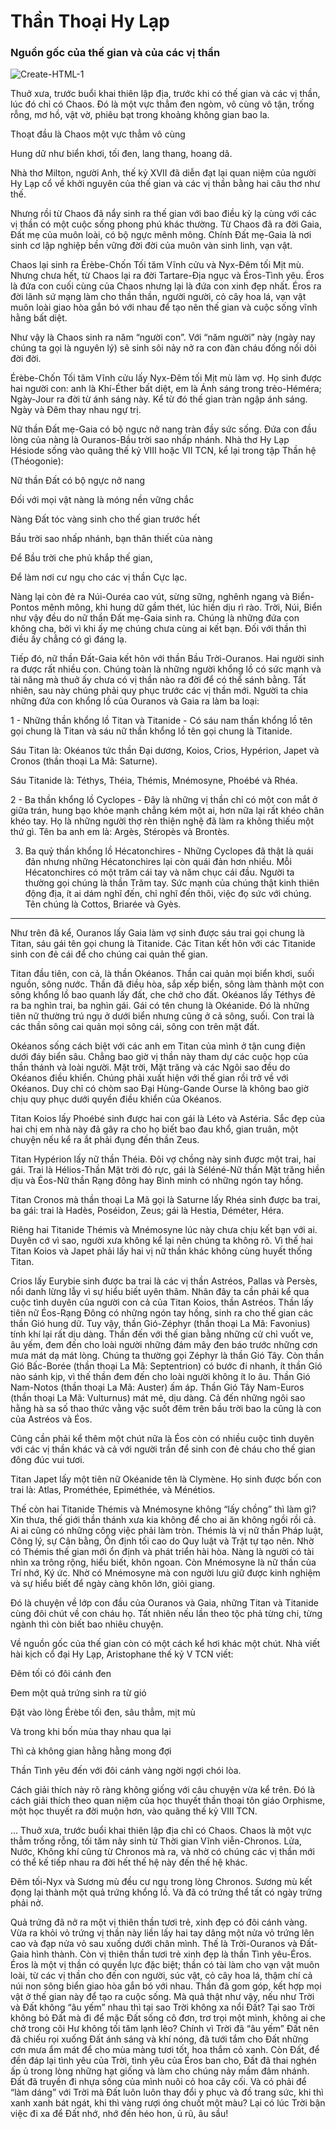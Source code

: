 # Thần Thoại Hy Lạp

### Nguồn gốc của thế gian và của các vị thần

![Create-HTML-1](images/TTHL001.jpg) 

Thuở xưa, trước buổi khai thiên lập địa, trước khi có thế gian và các vị thần, lúc đó chỉ có Chaos. Đó là một vực thẳm đen ngòm, vô cùng vô tận, trống rỗng, mơ hồ, vật vờ, phiêu bạt trong khoảng không gian bao la.

Thoạt đầu là Chaos một vực thẳm vô cùng

Hung dữ như biển khơi, tối đen, lang thang, hoang dã.

Nhà thơ Milton, người Anh, thế kỷ XVII đã diễn đạt lại quan niệm của người Hy Lạp cổ về khởi nguyên của thế gian và các vị thần bằng hai câu thơ như thế.

Nhưng rồi từ Chaos đã nẩy sinh ra thế gian với bao điều kỳ lạ cùng với các vị thần có một cuộc sống phong phú khác thường. Từ Chaos đã ra đời Gaia, Đất mẹ của muôn loài, có bộ ngực mênh mông. Chính Đất mẹ-Gaia là nơi sinh cơ lập nghiệp bền vững đời đời của muôn vàn sinh linh, vạn vật.

Chaos lại sinh ra Érèbe-Chốn Tối tăm Vĩnh cửu và Nyx-Đêm tối Mịt mù. Nhưng chưa hết, từ Chaos lại ra đời Tartare-Địa ngục và Éros-Tình yêu. Éros là đứa con cuối cùng của Chaos nhưng lại là đứa con xinh đẹp nhất. Éros ra đời lãnh sứ mạng làm cho thần thần, người người, cỏ cây hoa lá, vạn vật muôn loài giao hòa gắn bó với nhau để tạo nên thế gian và cuộc sống vĩnh hằng bất diệt.

Như vậy là Chaos sinh ra năm “người con”. Với “năm người” này (ngày nay chúng ta gọi là nguyên lý) sẽ sinh sôi nảy nở ra con đàn cháu đống nối dõi đời đời.

Érèbe-Chốn Tối tăm Vĩnh cửu lấy Nyx-Đêm tối Mịt mù làm vợ. Họ sinh được hai người con: anh là Khí-Éther bất diệt, em là Ánh sáng trong trẻo-Héméra; Ngày-Jour ra đời từ ánh sáng này. Kể từ đó thế gian tràn ngập ánh sáng. Ngày và Đêm thay nhau ngự trị.

Nữ thần Đất mẹ-Gaia có bộ ngực nở nang tràn đầy sức sống. Đứa con đầu lòng của nàng là Ouranos-Bầu trời sao nhấp nhánh. Nhà thơ Hy Lạp Hésiode sống vào quãng thế kỷ VIII hoặc VII TCN, kể lại trong tập Thần hệ (Théogonie):

Nữ thần Đất có bộ ngực nở nang

Đối với mọi vật nàng là móng nền vững chắc

Nàng Đất tóc vàng sinh cho thế gian trước hết

Bầu trời sao nhấp nhánh, bạn thân thiết của nàng

Để Bầu trời che phủ khắp thế gian,

Để làm nơi cư ngụ cho các vị thần Cực lạc.

Nàng lại còn đẻ ra Núi-Ouréa cao vút, sừng sững, nghênh ngang và Biển-Pontos mênh mông, khi hung dữ gầm thét, lúc hiền dịu rì rào. Trời, Núi, Biển như vậy đều do nữ thần Đất mẹ-Gaia sinh ra. Chúng là những đứa con không cha, bởi vì khi ấy mẹ chúng chưa cùng ai kết bạn. Đối với thần thì điều ấy chẳng có gì đáng lạ.

Tiếp đó, nữ thần Đất-Gaia kết hôn với thần Bầu Trời-Ouranos. Hai người sinh ra được rất nhiều con. Chúng toàn là những người khổng lồ có sức mạnh và tài năng mà thuở ấy chưa có vị thần nào ra đời để có thể sánh bằng. Tất nhiên, sau này chúng phải quy phục trước các vị thần mới. Người ta chia những đứa con khổng lồ của Ouranos và Gaia ra làm ba loại:

1 - Những thần khổng lồ Titan và Titanide - Có sáu nam thần khổng lồ tên gọi chung là Titan và sáu nữ thần khổng lồ tên gọi chung là Titanide.

Sáu Titan là: Okéanos tức thần Đại dương, Koios, Crios, Hypérion, Japet và Cronos (thần thoại La Mã: Saturne).

Sáu Titanide là: Téthys, Théia, Thémis, Mnémosyne, Phoébé và Rhéa.

2 - Ba thần khổng lồ Cyclopes - Đây là những vị thần chỉ có một con mắt ở giữa trán, hung bạo khỏe mạnh chẳng kém một ai, hơn nữa lại rất khéo chân khéo tay. Họ là những người thợ rèn thiện nghệ đã làm ra không thiếu một thứ gì. Tên ba anh em là: Argès, Stéropès và Brontès.

3. Ba quỷ thần khổng lồ Hécatonchires - Những Cyclopes đã thật là quái đản nhưng những Hécatonchires lại còn quái đản hơn nhiều. Mỗi Hécatonchires có một trăm cái tay và năm chục cái đầu. Người ta thường gọi chúng là thần Trăm tay. Sức mạnh của chúng thật kinh thiên động địa, ít ai dám nghĩ đến, chỉ nghĩ đến thôi, việc đọ sức với chúng. Tên chúng là Cottos, Briarée và Gyès.

***

Như trên đã kể, Ouranos lấy Gaia làm vợ sinh được sáu trai gọi chung là Titan, sáu gái tên gọi chung là Titanide. Các Titan kết hôn với các Titanide sinh con đẻ cái để cho chúng cai quản thế gian.

Titan đầu tiên, con cả, là thần Okéanos. Thần cai quản mọi biển khơi, suối nguồn, sông nước. Thần đã điều hòa, sắp xếp biển, sông làm thành một con sông khổng lồ bao quanh lấy đất, che chở cho đất. Okéanos lấy Téthys đẻ ra ba nghìn trai, ba nghìn gái. Gái có tên chung là Okéanide. Đó là những tiên nữ thường trú ngụ ở dưới biển nhưng cũng ở cả sông, suối. Con trai là các thần sông cai quản mọi sông cái, sông con trên mặt đất.

Okéanos sống cách biệt với các anh em Titan của mình ở tận cung điện dưới đáy biển sâu. Chẳng bao giờ vị thần này tham dự các cuộc họp của thần thánh và loài người. Mặt trời, Mặt trăng và các Ngôi sao đều do Okéanos điều khiển. Chúng phải xuất hiện với thế gian rồi trở về với Okéanos. Duy chỉ có chòm sao Đại Hùng-Gande Ourse là không bao giờ chịu quy phục dưới quyền điều khiển của Okéanos.

Titan Koios lấy Phoébé sinh được hai con gái là Léto và Astéria. Sắc đẹp của hai chị em nhà này đã gây ra cho họ biết bao đau khổ, gian truân, một chuyện nếu kể ra ắt phải đụng đến thần Zeus.

Titan Hypérion lấy nữ thần Théia. Đôi vợ chồng này sinh được một trai, hai gái. Trai là Hélios-Thần Mặt trời đỏ rực, gái là Séléné-Nữ thần Mặt trăng hiền dịu và Éos-Nữ thần Rạng đông hay Bình minh có những ngón tay hồng.

Titan Cronos mà thần thoại La Mã gọi là Saturne lấy Rhéa sinh được ba trai, ba gái: trai là Hadès, Poséidon, Zeus; gái là Hestia, Déméter, Héra.

Riêng hai Titanide Thémis và Mnémosyne lúc này chưa chịu kết bạn với ai. Duyên cớ vì sao, người xưa không kể lại nên chúng ta không rõ. Vì thế hai Titan Koios và Japet phải lấy hai vị nữ thần khác không cùng huyết thống Titan.

Crios lấy Eurybie sinh được ba trai là các vị thần Astréos, Pallas và Persès, nổi danh lừng lẫy vì sự hiểu biết uyên thâm. Nhân đây ta cần phải kể qua cuộc tình duyên của người con cả của Titan Koios, thần Astréos. Thần lấy tiên nữ Éos-Rạng Đông có những ngón tay hồng, sinh ra cho thế gian các thần Gió hung dữ. Tuy vậy, thần Gió-Zéphyr (thần thoại La Mã: Favonius) tính khí lại rất dịu dàng. Thần đến với thế gian bằng những cử chỉ vuốt ve, âu yếm, đem đến cho loài người những đám mây đen báo trước những cơn mưa mát dạ mát lòng. Chúng ta thường gọi Zéphyr là thần Gió Tây. Còn thần Gió Bấc-Borée (thần thoại La Mã: Septentrion) có bước đi nhanh, ít thần Gió nào sánh kịp, vì thế thần đem đến cho loài người không ít lo âu. Thần Gió Nam-Notos (thần thoại La Mã: Auster) ấm áp. Thần Gió Tây Nam-Euros (thần thoại La Mã: Vulturnus) mát mẻ, dịu dàng. Cả đến những ngôi sao hằng hà sa số thao thức vằng vặc suốt đêm trên bầu trời bao la cũng là con của Astréos và Éos.

Cũng cần phải kể thêm một chút nữa là Éos còn có nhiều cuộc tình duyên với các vị thần khác và cả với người trần để sinh con đẻ cháu cho thế gian đông đúc vui tươi.

Titan Japet lấy một tiên nữ Okéanide tên là Clymène. Họ sinh được bốn con trai là: Atlas, Prométhée, Epiméthée, và Ménétios.

Thế còn hai Titanide Thémis và Mnémosyne không “lấy chồng” thì làm gì? Xin thưa, thế giới thần thánh xưa kia không để cho ai ăn không ngồi rồi cả. Ai ai cũng có những công việc phải làm tròn. Thémis là vị nữ thần Pháp luật, Công lý, sự Cân bằng, Ổn định tối cao do Quy luật và Trật tự tạo nên. Nhờ có Thémis thế gian mới ổn định và phát triển hài hòa. Nàng là người có tài nhìn xa trông rộng, hiểu biết, khôn ngoan. Còn Mnémosyne là nữ thần của Trí nhớ, Ký ức. Nhờ có Mnémosyne mà con người lưu giữ được kinh nghiệm và sự hiểu biết để ngày càng khôn lớn, giỏi giang.

Đó là chuyện về lớp con đầu của Ouranos và Gaia, những Titan và Titanide cùng đôi chút về con cháu họ. Tất nhiên nếu lần theo tộc phả từng chi, từng ngành thì còn biết bao nhiêu chuyện.

Về nguồn gốc của thế gian còn có một cách kể hơi khác một chút. Nhà viết hài kịch cổ đại Hy Lạp, Aristophane thế kỷ V TCN viết:

Đêm tối có đôi cánh đen

Đem một quả trứng sinh ra từ gió

Đặt vào lòng Érèbe tối đen, sâu thẳm, mịt mù

Và trong khi bốn mùa thay nhau qua lại

Thì cả không gian hằng hằng mong đợi

Thần Tình yêu đến với đôi cánh vàng ngời ngợi chói lòa.

Cách giải thích này rõ ràng không giống với câu chuyện vừa kể trên. Đó là cách giải thích theo quan niệm của học thuyết thần thoại tôn giáo Orphisme, một học thuyết ra đời muộn hơn, vào quãng thế kỷ VIII TCN.

... Thuở xưa, trước buổi khai thiên lập địa chỉ có Chaos. Chaos là một vực thẳm trống rỗng, tối tăm nảy sinh từ Thời gian Vĩnh viễn-Chronos. Lửa, Nước, Không khí cũng từ Chronos mà ra, và nhờ có chúng các vị thần mới có thể kế tiếp nhau ra đời hết thế hệ này đến thế hệ khác.

Đêm tối-Nyx và Sương mù đều cư ngụ trong lòng Chronos. Sương mù kết đọng lại thành một quả trứng khổng lồ. Và đã có trứng thể tất có ngày trứng phải nở.

Quả trứng đã nở ra một vị thiên thần tươi trẻ, xinh đẹp có đôi cánh vàng. Vừa ra khỏi vỏ trứng vị thần này liền lấy hai tay dâng một nửa vỏ trứng lên cao và đạp nửa vỏ sau xuống dưới chân mình. Thế là Trời-Ouranos và Đất-Gaia hình thành. Còn vị thiên thần tươi trẻ xinh đẹp là thần Tình yêu-Éros. Éros là một vị thần có quyền lực đặc biệt; thần có tài làm cho vạn vật muôn loài, từ các vị thần cho đến con người, súc vật, cỏ cây hoa lá, thậm chí cả núi non sông biển giao hòa gắn bó với nhau. Thần đã gom góp, kết hợp mọi vật ở thế gian này để tạo ra cuộc sống. Mà quả thật như vậy, nếu như Trời và Đất không “âu yếm” nhau thì tại sao Trời không xa nổi Đất? Tại sao Trời không bỏ Đất mà đi để mặc Đất sống cô đơn, trơ trọi một mình, không ai che chở trong cõi Hư không tối tăm lạnh lẽo? Chính vì Trời đã “âu yếm” Đất nên đã chiếu rọi xuống Đất ánh sáng và khí nóng, đã tưới tắm cho Đất những cơn mưa ẩm mát để cho mùa màng tươi tốt, hoa thắm cỏ xanh. Còn Đất, để đền đáp lại tình yêu của Trời, tình yêu của Éros ban cho, Đất đã thai nghén ấp ủ trong lòng những hạt giống và làm cho chúng nảy mầm đâm nhánh. Đất đã truyền đi nhựa sống của mình nuôi cỏ hoa cây cối. Và có phải để “làm dáng” với Trời mà Đất luôn luôn thay đổi y phục và đồ trang sức, khi thì xanh xanh bát ngát, khi thì vàng rượi óng chuốt một màu? Lại có lúc Trời bận việc đi xa để Đất nhớ, nhớ đến héo hon, ủ rũ, âu sầu!